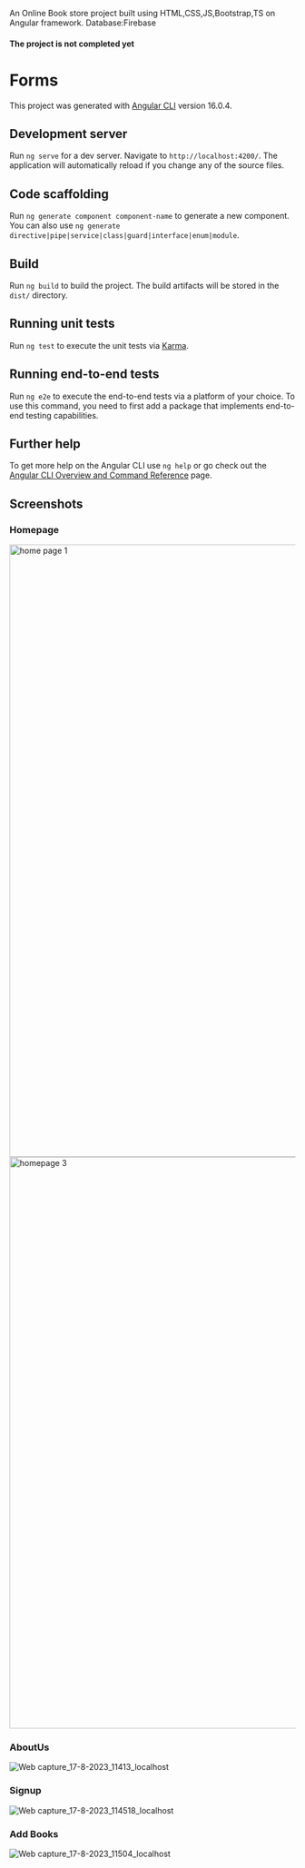 An Online Book store project built using HTML,CSS,JS,Bootstrap,TS on Angular framework.
Database:Firebase
#### The project is not completed yet

# Forms

This project was generated with [Angular CLI](https://github.com/angular/angular-cli) version 16.0.4.

## Development server

Run `ng serve` for a dev server. Navigate to `http://localhost:4200/`. The application will automatically reload if you change any of the source files.

## Code scaffolding

Run `ng generate component component-name` to generate a new component. You can also use `ng generate directive|pipe|service|class|guard|interface|enum|module`.

## Build

Run `ng build` to build the project. The build artifacts will be stored in the `dist/` directory.

## Running unit tests

Run `ng test` to execute the unit tests via [Karma](https://karma-runner.github.io).

## Running end-to-end tests

Run `ng e2e` to execute the end-to-end tests via a platform of your choice. To use this command, you need to first add a package that implements end-to-end testing capabilities.

## Further help

To get more help on the Angular CLI use `ng help` or go check out the [Angular CLI Overview and Command Reference](https://angular.io/cli) page.

## Screenshots
### Homepage
<img width="1079" alt="home page 1" src="https://github.com/prashantXK/Book-store/assets/142013013/90d40080-a5ce-4e2d-9588-3efcc92541af">
<img width="1007" alt="homepage 3" src="https://github.com/prashantXK/Book-store/assets/142013013/a5e009a2-651c-44bc-b242-ff7239158a88">

### AboutUs
![Web capture_17-8-2023_11413_localhost](https://github.com/prashantXK/Book-store/assets/142013013/c24b6314-77c5-4b08-9231-7852872a7063)
### Signup
![Web capture_17-8-2023_114518_localhost](https://github.com/prashantXK/Book-store/assets/142013013/00e445a7-997a-4a55-8cef-2f53ccc540e9)
### Add Books
![Web capture_17-8-2023_11504_localhost](https://github.com/prashantXK/Book-store/assets/142013013/c255f89d-f036-48fc-a419-64be350bbf35)


